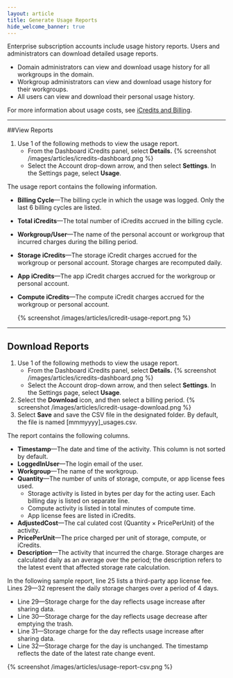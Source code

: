 ```yaml
---
layout: article
title: Generate Usage Reports
hide_welcome_banner: true
---
```



Enterprise subscription accounts include usage history reports. Users and administrators can download detailed usage reports.

+ Domain administrators can view and download usage history for all workgroups in the domain.
+ Workgroup administrators can view and download usage history for their workgroups.
+ All users can view and download their personal usage history.

For more information about usage costs, see [iCredits and Billing](/articles/descriptive/icredits-and-billing).
 
----------------
##View Reports

1. Use 1 of the following methods to view the usage report.
	- From the Dashboard iCredits panel, select **Details.** {% screenshot /images/articles/icredits-dashboard.png %}
	- Select the Account drop-down arrow, and then select **Settings**. In the Settings page, select **Usage**. 
	
The usage report contains the following information.

 + **Billing Cycle**—The billing cycle in which the usage was logged. Only the last 6 billing cycles are listed.   
+ **Total iCredits**—The total number of iCredits accrued in the billing cycle.    
+ **Workgroup/User**—The name of the personal account or workgroup that incurred charges during the billing period. 
+ **Storage iCredits**—The storage iCredit charges accrued for the workgroup or personal account. Storage charges are recomputed daily.
+ **App iCredits**—The app iCredit charges accrued for the workgroup or personal account.
+ **Compute iCredits**—The compute iCredit charges accrued for the workgroup or personal account.


	{% screenshot /images/articles/icredit-usage-report.png %}
    
-------------
## Download Reports
1. Use 1 of the following methods to view the usage report.
	- From the Dashboard iCredits panel, select **Details.** {% screenshot /images/articles/icredits-dashboard.png %}
	- Select the Account drop-down arrow, and then select **Settings**. In the Settings page, select **Usage**. 
2. Select the **Download** icon, and then select a billing period. 
 {% screenshot /images/articles/icredit-usage-download.png %}
3. Select **Save** and save the CSV file in the designated folder. By default, the file is named [mmmyyyy]_usages.csv.

The report contains the following columns.
	
+ **Timestamp**—The date and time of the activity. This column is not sorted by default.
+ **LoggedInUser**—The login email of the user.
+ **Workgroup**—The name of the workgroup.
+ **Quantity**—The number of units of storage, compute, or app license fees used. 
	+ Storage activity is listed in bytes per day for the acting user. Each billing day is listed on separate line. 
	+ Compute activity is listed in total minutes of compute time.
	+ App license fees are listed in iCredits.
+ **AdjustedCost**—The cal culated cost (Quantity &#215; PricePerUnit) of the activity. 
+ **PricePerUnit**—The price charged per unit of storage, compute, or iCredits. 
+ **Description**—The activity that incurred the charge. Storage charges are calculated daily as an average over the period; the description refers to the latest event that affected storage rate calculation.   

In the following sample report, line 25 lists a third-party app license fee. Lines 29—32 represent the daily storage charges over a period of 4 days. 

+ Line 29—Storage charge for the day reflects usage increase after sharing data.
+ Line 30—Storage charge for the day reflects usage decrease after emptying the trash.
+ Line 31—Storage charge for the day reflects usage increase after sharing data.
+ Line 32—Storage charge for the day is unchanged. The timestamp reflects the date of the latest rate change event.

{% screenshot /images/articles/usage-report-csv.png %}

